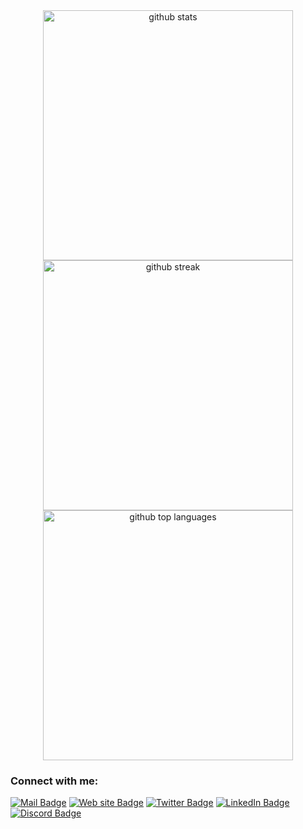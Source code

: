 <!-- ### Hi there 👋

**hamzasisman/hamzasisman** is a ✨ _special_ ✨ repository because its `README.md` (this file) appears on your GitHub profile.

Here are some ideas to get you started:

- 🔭 I’m currently working on ...
- 🌱 I’m currently learning ...
- 👯 I’m looking to collaborate on ...
- 🤔 I’m looking for help with ...
- 💬 Ask me about ...
- 📫 How to reach me: ...
- 😄 Pronouns: ...
- ⚡ Fun fact: ...

<img align="center" alt="Coding" width="800"  src="https://d585tldpucybw.cloudfront.net/sfimages/default-source/default-album/this-state.gif?sfvrsn=8f30c74e_1">
-->
<div align="center">
  <img width="400" src="https://github-readme-stats.vercel.app/api?username=hamzasisman&amp;theme=vue-dark&amp;show_icons=true&amp;hide_border=true&amp;count_private=true" alt="github stats">
</div>
<div align="center">
  <img width="400" src="https://github-readme-streak-stats.herokuapp.com/?user=hamzasisman&amp;theme=vue-dark&amp;hide_border=true" alt="github streak">
</div>
<div align="center">
  <img width="400" src="https://github-readme-stats.vercel.app/api/top-langs/?username=hamzasisman&amp;theme=vue-dark&amp;show_icons=true&amp;hide_border=true&amp;layout=compact" alt="github top languages">
</div>
<!-- https://gh-stats-gen.vercel.app/ -->

<h3>Connect with me:</h3>
<p>
  <a href="your link" target="blank"><img src="https://img.shields.io/badge/Mail-red?style=for-the-badge&logo=gmail&logoColor=white" alt="Mail Badge"/></a>
  <a href="your link" target="blank"><img src="https://img.shields.io/badge/WebSite-white?style=for-the-badge&logo=wordpress&logoColor=black" alt="Web site Badge"/></a>
  <a href="your link" target="blank"><img src="https://img.shields.io/badge/Twitter-blue?style=for-the-badge&logo=twitter&logoColor=white" alt="Twitter Badge"/></a>
  <a href="your link" target="blank"><img src="https://img.shields.io/badge/LinkedIn-blue?style=for-the-badge&logo=linkedin&logoColor=white" alt="LinkedIn Badge"/></a>
  <a href="your link" target="blank"><img src="https://img.shields.io/badge/Discord-purple?style=for-the-badge&logo=discord&logoColor=white" alt="Discord Badge"/></a>
  <!-- <a href="your link" target="blank"><img align="center" src="https://cdn.jsdelivr.net/npm/simple-icons@3.0.1/icons/instagram.svg" alt="" height="30" width="40" /></a> 
  <a href="your link" target="blank"><img src="https://img.shields.io/badge/YouTube-red?style=for-the-badge&logo=youtube&logoColor=white" alt="Youtube Badge"/></a>-->
</p>
